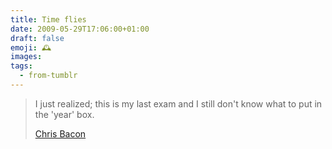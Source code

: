 ```yaml
---
title: Time flies
date: 2009-05-29T17:06:00+01:00
draft: false
emoji: 🕰️
images:
tags:
  - from-tumblr
---
```


> I just realized; this is my last exam and I still don't know what to put in the 'year' box.
>
> [Chris Bacon](http://www.facebook.com/profile.php?id=199714379)
